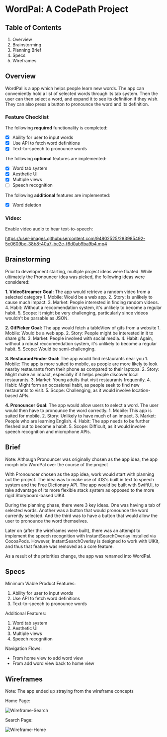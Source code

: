 # WordPal: A CodePath Project

## Table of Contents
1. Overview
3. Brainstorming
4. Planning Brief 
5. Specs
6. Wireframes

## Overview

WordPal is a app which helps people learn new words. The app can conveniently hold a list of selected words through its tab system. Then the user can then select a word, and expand it to see its definition if they wish. They can also press a button to pronounce the word and its definition.

### Feature Checklist

The following **required** functionality is completed:
- [X] Ability for user to input words
- [X] Use API to fetch word definitions
- [X] Text-to-speech to pronounce words

The following **optional** features are implemented:
- [X] Word tab system
- [X] Aesthetic UI
- [X] Multiple views
- [ ] Speech recognition

The following **additional** features are implemented:
- [X] Word deletion

### Video:

Enable video audio to hear text-to-speech:

https://user-images.githubusercontent.com/94802525/283985492-5c0609be-38b8-40a7-be2e-f6d0ab9ba9b4.mp4

## Brainstorming

Prior to development starting, multiple project ideas were floated. While ultimately the Pronouncer idea was picked, the following ideas were considered:

**1. VideoStreamer**
**Goal:** The app would retrieve a random video from a selected category
    1. Mobile: Would be a web app.
    2. Story: Is unlikely to cause much impact.
    3. Market: People interested in finding random videos.
    4. Habit: Without a reccomendation system, it's unlikely to become a regular habit.
    5. Scope: It might be very challenging, particularly since videos wouldn't be parsable as JSON.
    
**2. GifPicker**
**Goal:** The app would fetch a tableView of gifs from a website
    1. Mobile: Would be a web app.
    2. Story: People might be interested in it to share gifs.
    3. Market: People involved with social media.
    4. Habit: Again, without a robust reccomendation system, it's unlikely to become a regular habit.
    5. Scope: Would be semi-challenging.
    
**3. RestaurantFinder**
**Goal:** The app would find restaurants near you
    1. Mobile: The app is more suited to mobile, as people are more likely to look nearby restaurants from their phone as compared to their laptops.
    2. Story: Might make an impact, especially if it helps people discover local restaurants.
    3. Market: Young adults that visit restaurants frequently.
    4. Habit: Might form an occasional habit, as people seek to find new restaurants to visit.
    5. Scope: Challenging, as it would involve location-based APIs.
    
**4. Pronouncer**
**Goal:** The app would allow users to select a word. The user would then have to pronounce the word correctly.
    1. Mobile: This app is suited for mobile.
    2. Story: Unlikely to have much of an impact.
    3. Market: People who are learning English.
    4. Habit: The app needs to be further fleshed out to become a habit.
    5. Scope: Difficult, as it would involve speech recognition and microphone APIs.
    

## Brief

Note: Although Pronouncer was originally chosen as the app idea, the app morph into WordPal over the course of the project

With Pronouncer chosen as the app idea, work would start with planning out the project. The idea was to make use of iOS's built in text to speech system and the Free Dictionary API. The app would be built with SwiftUI, to take advantage of its more flexible stack system as opposed to the more rigid Storyboard-based UIKit.

During the planning phase, there were 3 key ideas. One was having a tab of selected words. Another was a button that would pronounce the word currently selected. And the third was to have a button that would allow the user to pronounce the word themselves.

Later on (after the wireframes were built), there was an attempt to implement the speech recognition with InstantSearchOverlay installed via CocoaPods. However, InstantSearchOverlay is designed to work with UIKit, and thus that feature was removed as a core feature.

As a result of the priorities change, the app was renamed into WordPal.

## Specs
Minimum Viable Product Features:
1. Ability for user to input words
2. Use API to fetch word definitions
3. Text-to-speech to pronounce words

Additional Features:
1. Word tab system
2. Aesthetic UI
3. Multiple views
4. Speech recognition

Navigation Flows:
- From home view to add word view
- From add word view back to home view


## Wireframes
Note: The app ended up straying from the wireframe concepts

Home Page:

![Wireframe-Search](https://user-images.githubusercontent.com/94802525/282224126-bf2fc773-e612-4654-ad9f-1e209143083c.png)

Search Page:

![Wireframe-Home](https://user-images.githubusercontent.com/94802525/282224124-c6c338fa-42db-49d7-955b-4e7564601037.png)
